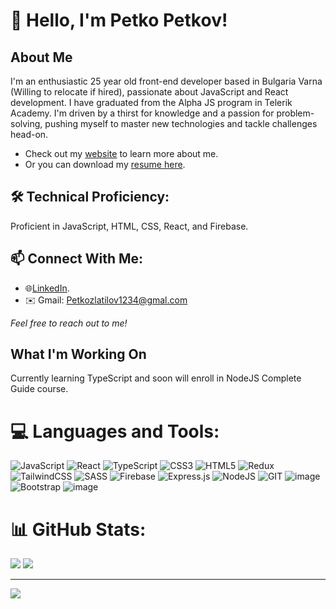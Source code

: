 # 👋 Hello, I'm Petko Petkov!
## About Me
I'm an enthusiastic 25 year old front-end developer based in Bulgaria Varna (Willing to relocate if hired), passionate about JavaScript and React development. I have graduated from the Alpha JS program in Telerik Academy. I'm driven by a thirst for knowledge and a passion for problem-solving, pushing myself to master new technologies and tackle challenges head-on.
- Check out my [website](https://petkov-petko.github.io/Resume-React/) to learn more about me.
- Or you can download my [resume here](https://github.com/Petkov-Petko/Petkov-Petko/raw/main/PetkoPetkov.pdf).


## 🛠️ Technical Proficiency:
Proficient in JavaScript, HTML, CSS, React, and Firebase.

## 📫 Connect With Me:

- 🌐[LinkedIn](https://www.linkedin.com/in/petko-petkov-b87a4828a/). 
- ✉️ Gmail: Petkozlatilov1234@gmal.com

*Feel free to reach out to me!*
## What I'm Working On

Currently learning TypeScript and soon will enroll in NodeJS Complete Guide course.


# 💻 Languages and Tools:
![JavaScript](https://img.shields.io/badge/javascript-%23323330.svg?style=for-the-badge&logo=javascript&logoColor=%23F7DF1E)  ![React](https://img.shields.io/badge/react-%2320232a.svg?style=for-the-badge&logo=react&logoColor=%2361DAFB) ![TypeScript](https://img.shields.io/badge/typescript-%23007ACC.svg?style=for-the-badge&logo=typescript&logoColor=white) ![CSS3](https://img.shields.io/badge/css3-%231572B6.svg?style=for-the-badge&logo=css3&logoColor=white)  ![HTML5](https://img.shields.io/badge/html5-%23E34F26.svg?style=for-the-badge&logo=html5&logoColor=white) ![Redux](https://img.shields.io/badge/redux-%23593d88.svg?style=for-the-badge&logo=redux&logoColor=white) ![TailwindCSS](https://img.shields.io/badge/tailwindcss-%2338B2AC.svg?style=for-the-badge&logo=tailwind-css&logoColor=white) ![SASS](https://img.shields.io/badge/SASS-hotpink.svg?style=for-the-badge&logo=SASS&logoColor=white)
 ![Firebase](https://img.shields.io/badge/firebase-a08021?style=for-the-badge&logo=firebase&logoColor=ffcd34) ![Express.js](https://img.shields.io/badge/express.js-%23404d59.svg?style=for-the-badge&logo=express&logoColor=%2361DAFB)  ![NodeJS](https://img.shields.io/badge/node.js-6DA55F?style=for-the-badge&logo=node.js&logoColor=white)  ![GIT](https://img.shields.io/badge/Git-fc6d26?style=for-the-badge&logo=git&logoColor=white)  ![image](https://img.shields.io/badge/Jest-C21325?style=for-the-badge&logo=jest&logoColor=white) ![Bootstrap](https://img.shields.io/badge/bootstrap-%238511FA.svg?style=for-the-badge&logo=bootstrap&logoColor=white) ![image](https://img.shields.io/badge/eslint-3A33D1?style=for-the-badge&logo=eslint&logoColor=white) 
# 📊 GitHub Stats:
  ![](https://github-readme-streak-stats.herokuapp.com/?user=Petkov-Petko&theme=dark&hide_border=false)
![](https://github-readme-stats.vercel.app/api/top-langs/?username=Petkov-Petko&theme=dark&hide_border=false&include_all_commits=true&count_private=false&layout=compact)

---
[![](https://visitcount.itsvg.in/api?id=gushteraa&icon=0&color=3)](https://visitcount.itsvg.in)

<!-- Proudly created with GPRM ( https://gprm.itsvg.in ) -->

